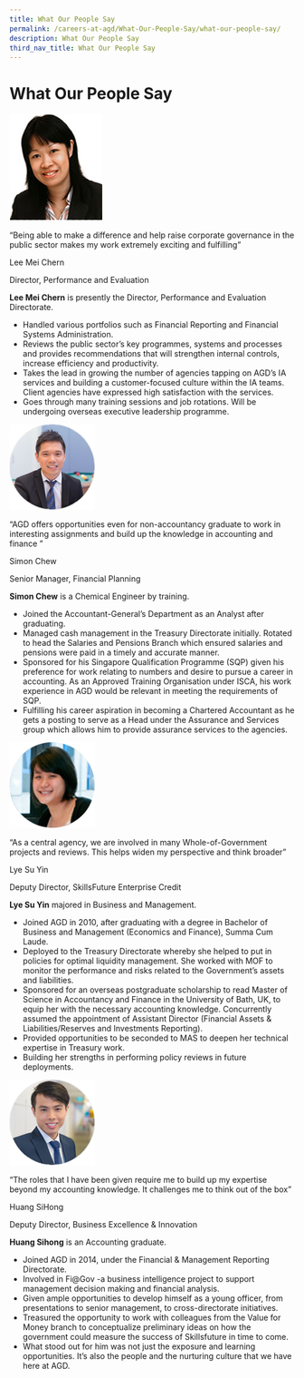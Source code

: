 ```yaml
---
title: What Our People Say
permalink: /careers-at-agd/What-Our-People-Say/what-our-people-say/
description: What Our People Say
third_nav_title: What Our People Say
---
```

What Our People Say
===================

![Lee Mei Chern](/images/CareersAGD/What%20Our%20People%20Say/wops-1.jpg)

“Being able to make a difference and help raise corporate governance in the public sector makes my work extremely exciting and fulfilling”

Lee Mei Chern

Director, Performance and Evaluation

**Lee Mei Chern** is presently the Director, Performance and Evaluation Directorate.

*   Handled various portfolios such as Financial Reporting and Financial Systems Administration.
*   Reviews the public sector’s key programmes, systems and processes and provides recommendations that will strengthen internal controls, increase efficiency and productivity.
*   Takes the lead in growing the number of agencies tapping on AGD’s IA services and building a customer-focused culture within the IA teams. Client agencies have expressed high satisfaction with the services.
*   Goes through many training sessions and job rotations. Will be undergoing overseas executive leadership programme.

![Simon Chew](/images/CareersAGD/What%20Our%20People%20Say/wops-2.png)

“AGD offers opportunities even for non-accountancy graduate to work in interesting assignments and build up the knowledge in accounting and finance ”

Simon Chew

Senior Manager, Financial Planning

**Simon Chew** is a Chemical Engineer by training.

*   Joined the Accountant-General’s Department as an Analyst after graduating.
*   Managed cash management in the Treasury Directorate initially. Rotated to head the Salaries and Pensions Branch which ensured salaries and pensions were paid in a timely and accurate manner.
*   Sponsored for his Singapore Qualification Programme (SQP) given his preference for work relating to numbers and desire to pursue a career in accounting. As an Approved Training Organisation under ISCA, his work experience in AGD would be relevant in meeting the requirements of SQP.
*   Fulfilling his career aspiration in becoming a Chartered Accountant as he gets a posting to serve as a Head under the Assurance and Services group which allows him to provide assurance services to the agencies.

![Lye Su Yin](/images/CareersAGD/What%20Our%20People%20Say/wops-3.png)

“As a central agency, we are involved in many Whole-of-Government projects and reviews. This helps widen my perspective and think broader”

Lye Su Yin

Deputy Director, SkillsFuture Enterprise Credit

**Lye Su Yin** majored in Business and Management.

*   Joined AGD in 2010, after graduating with a degree in Bachelor of Business and Management (Economics and Finance), Summa Cum Laude.
*   Deployed to the Treasury Directorate whereby she helped to put in policies for optimal liquidity management. She worked with MOF to monitor the performance and risks related to the Government’s assets and liabilities.
*   Sponsored for an overseas postgraduate scholarship to read Master of Science in Accountancy and Finance in the University of Bath, UK, to equip her with the necessary accounting knowledge. Concurrently assumed the appointment of Assistant Director (Financial Assets & Liabilities/Reserves and Investments Reporting).
*   Provided opportunities to be seconded to MAS to deepen her technical expertise in Treasury work.
*   Building her strengths in performing policy reviews in future deployments.

![Huang SiHong](/images/CareersAGD/What%20Our%20People%20Say/wops-4.png)

“The roles that I have been given require me to build up my expertise beyond my accounting knowledge. It challenges me to think out of the box”

Huang SiHong  

Deputy Director, Business Excellence & Innovation

**Huang Sihong** is an Accounting graduate.

*   Joined AGD in 2014, under the Financial & Management Reporting Directorate.
*   Involved in Fi@Gov -a business intelligence project to support management decision making and financial analysis.
*   Given ample opportunities to develop himself as a young officer, from presentations to senior management, to cross-directorate initiatives.
*   Treasured the opportunity to work with colleagues from the Value for Money branch to conceptualize preliminary ideas on how the government could measure the success of Skillsfuture in time to come.
*   What stood out for him was not just the exposure and learning opportunities. It’s also the people and the nurturing culture that we have here at AGD.